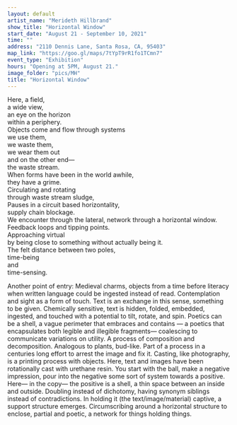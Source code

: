 ```yaml
---
layout: default
artist_name: "Merideth Hillbrand"
show_title: "Horizontal Window"
start_date: "August 21 - September 10, 2021"
time: ""
address: "2110 Dennis Lane, Santa Rosa, CA, 95403"
map_link: "https://goo.gl/maps/7tYpT9rR1fo1TCmn7"
event_type: "Exhibition"
hours: "Opening at 5PM, August 21."
image_folder: "pics/MH"
title: "Horizontal Window"
---
```


Here, a field, <br>
a wide view, <br>
an eye on the horizon<br>
within a periphery. <br>
Objects come and flow through systems <br>
we use them, <br>
we waste them, <br>
we wear them out <br>
and on the other end— <br>
      the waste stream. <br>
When forms have been in the world awhile, <br>
they have a grime.<br>
Circulating and rotating <br>
through waste stream sludge, <br>
Pauses in a circuit based horizontality, <br>
supply chain blockage. <br>
We encounter through the lateral, network through a horizontal window. <br>
Feedback loops and tipping points. <br>
Approaching virtual <br>
by being close to something without actually being it. <br>
The felt distance between two poles, <br>
time-being <br>
and <br>
time-sensing.<br>


Another point of entry: Medieval charms, objects from a time before literacy when written language could be ingested instead of read. Contemplation and sight as a form of touch. Text is an exchange in this sense, something to be given. Chemically sensitive, text is hidden, folded, embedded, ingested, and touched with a potential to tilt, rotate, and spin. Poetics can be a shell, a vague perimeter that embraces and contains — a poetics that encapsulates both legible and illegible fragments— coalescing to communicate variations on utility. A process of composition and decomposition. Analogous to plants, bud-like. Part of a process in a centuries long effort to arrest the image and fix it. Casting, like photography, is a printing process with objects. Here, text and images have been rotationally cast with urethane resin. You start with the ball, make a negative impression, pour into the negative some sort of system towards a positive. Here— in the copy— the positive is a shell, a thin space between an inside and outside. Doubling instead of dichotomy, having synonym siblings instead of contradictions. In holding it (the text/image/material) captive, a support structure emerges. Circumscribing around a horizontal structure to enclose, partial and poetic, a network for things holding things. 

